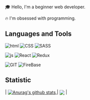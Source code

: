 🎓 Hello, I'm a beginner web developer.

🔥 I'm obsessed with programming.

## Languages and Tools

![html](https://img.shields.io/badge/HTML-000?style=for-the-badge&logo=HTML5)
![CSS](https://img.shields.io/badge/CSS-000?style=for-the-badge&logo=CSS3)
![SASS](https://img.shields.io/badge/SASS-000?style=for-the-badge&logo=sass)

![js](https://img.shields.io/badge/JavaScript-000?style=for-the-badge&logo=JavaScript)
![React](https://img.shields.io/badge/React-000?style=for-the-badge&logo=React)
![Redux](https://img.shields.io/badge/Redux-000?style=for-the-badge&logo=Redux)

![GIT](https://img.shields.io/badge/GIT-000?style=for-the-badge&logo=git)
![FireBase](https://img.shields.io/badge/FireBase-000?style=for-the-badge&logo=firebase)

## Statistic

| <a href="https://github.com/anuraghazra/github-readme-stats">
<img align="center" src="https://github-readme-stats.vercel.app/api?username=gray-starling&count_private=true&show_icons=true&theme=dark&hide_border=true" alt="Anurag's github stats" />
</a> |
<a href="https://github.com/anuraghazra/github-readme-stats">
<img align="center" src="https://github-readme-stats.vercel.app/api/top-langs/?username=gray-starling&layout=compact&theme=dark&hide_border=true" /></a> |
